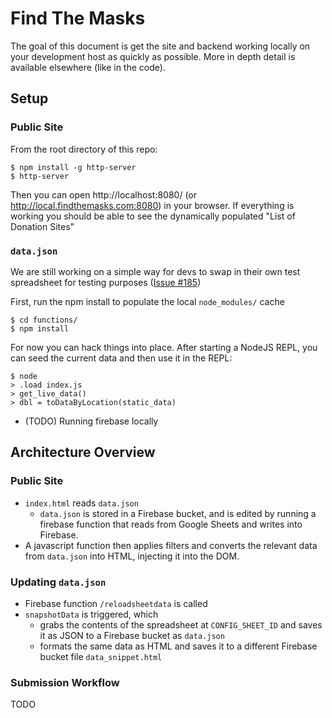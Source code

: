 # Find The Masks

The goal of this document is get the site and backend working locally on your development host as quickly as possible.  More in depth detail is available elsewhere (like in the code).


## Setup


### Public Site

From the root directory of this repo:

```
$ npm install -g http-server
$ http-server
```

Then you can open http://localhost:8080/ (or http://local.findthemasks.com:8080) in your browser.  If everything is working you should be able to see the dynamically populated "List of Donation Sites"

### `data.json`

We are still working on a simple way for devs to swap in their own test spreadsheet for testing purposes ([Issue #185](https://github.com/r-pop/findthemasks/issues/185))

First, run the npm install to populate the local `node_modules/` cache

```
$ cd functions/
$ npm install
```

For now you can hack things into place.  After starting a NodeJS REPL, you can seed the current data and then use it in the REPL:

```
$ node
> .load index.js
> get_live_data()
> dbl = toDataByLocation(static_data)
```

* (TODO) Running firebase locally

## Architecture Overview

### Public Site

* `index.html` reads `data.json`
    * `data.json` is stored in a Firebase bucket, and is edited by running a firebase function that reads from Google Sheets and writes into Firebase.
* A javascript function then applies filters and converts the relevant data from `data.json` into HTML, injecting it into the DOM.

### Updating `data.json`

* Firebase function `/reloadsheetdata` is called
* `snapshotData` is triggered, which
    * grabs the contents of the spreadsheet at `CONFIG_SHEET_ID` and saves it as JSON to a Firebase bucket as `data.json`
    * formats the same data as HTML and saves it to a different Firebase bucket file `data_snippet.html`

### Submission Workflow

TODO
